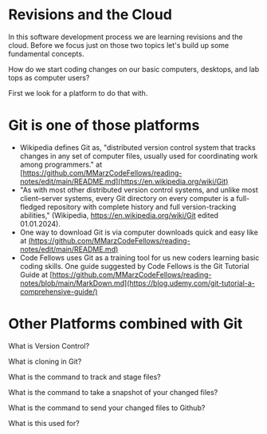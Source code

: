 

# **Revisions and the Cloud**
In this software development process we are learning revisions and the cloud. Before we focus just on those two topics let's build up some fundamental concepts.

How do we start coding changes on our basic computers, desktops, and lab tops as computer users?

First we look for a platform to do that with. 

# **Git is one of those platforms** 

- Wikipedia defines Git as, "distributed version control system that tracks changes in any set of computer files, usually used for coordinating work among programmers." at [https://github.com/MMarzCodeFellows/reading-notes/edit/main/README.md](https://en.wikipedia.org/wiki/Git)
 - "As with most other distributed version control systems, and unlike most client–server systems, every Git directory on every computer is a full-fledged repository with complete history and full version-tracking abilities," (Wikipedia, https://en.wikipedia.org/wiki/Git edited 01.01.2024).
- One way to download Git is via computer downloads quick and easy like at [(https://github.com/MMarzCodeFellows/reading-notes/edit/main/README.md)](https://git-scm.com/downloads)
- Code Fellows uses Git as a training tool for us new coders learning basic coding skills. One guide suggested by Code Fellows is the Git Tutorial Guide at [https://github.com/MMarzCodeFellows/reading-notes/blob/main/MarkDown.md](https://blog.udemy.com/git-tutorial-a-comprehensive-guide/)

# **Other Platforms combined with Git**

What is Version Control?

What is cloning in Git?

What is the command to track and stage files?

What is the command to take a snapshot of your changed files?

What is the command to send your changed files to Github?

What is this used for? 



